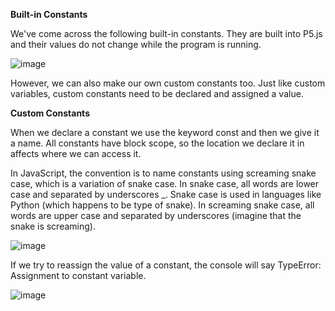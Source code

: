 **Built-in Constants**

We've come across the following built-in constants. They are built into P5.js and their values do not change while the program is running.


![image](https://github.com/Sshiril/Javascript/assets/113382540/becc2880-3c51-47dc-9ad8-059b6bdaa839)

However, we can also make our own custom constants too. Just like custom variables, custom constants need to be declared and assigned a value.

**Custom Constants**

When we declare a constant we use the keyword const and then we give it a name. All constants have block scope, so the location we declare it in affects where we can access it.

In JavaScript, the convention is to name constants using screaming snake case, which is a variation of snake case. In snake case, all words are lower case and separated by underscores _. Snake case is used in languages like Python (which happens to be type of snake). In screaming snake case, all words are upper case and separated by underscores (imagine that the snake is screaming).



![image](https://github.com/Sshiril/Javascript/assets/113382540/872b9926-5df5-4737-9fab-fdd075b49f1f)


If we try to reassign the value of a constant, the console will say TypeError: Assignment to constant variable.


![image](https://github.com/Sshiril/Javascript/assets/113382540/e788af92-76fd-471e-8b98-e0978d452c02)

